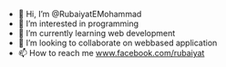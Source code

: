- 👋 Hi, I’m @RubaiyatEMohammad
- 👀 I’m interested in programming 
- 🌱 I’m currently learning web development
- 💞️ I’m looking to collaborate on webbased application
- 📫 How to reach me www.facebook.com/rubaiyat

<!---
RubaiyatEMohammad/RubaiyatEMohammad is a ✨ special ✨ repository because its `README.md` (this file) appears on your GitHub profile.
You can click the Preview link to take a look at your changes.
--->

